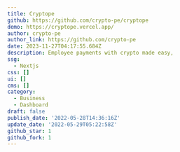 ```yaml
---
title: Cryptope
github: https://github.com/crypto-pe/cryptope
demo: https://cryptope.vercel.app/
author: crypto-pe
author_link: https://github.com/crypto-pe
date: 2023-11-27T04:17:55.684Z
description: Employee payments with crypto made easy,
ssg:
  - Nextjs
css: []
ui: []
cms: []
category:
  - Business
  - Dashboard
draft: false
publish_date: '2022-05-28T14:36:16Z'
update_date: '2022-05-29T05:22:58Z'
github_star: 1
github_fork: 1
---
```

